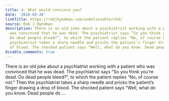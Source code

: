```yaml
---
title: 4. What would convince you?
date: '2016-03-26'
linkTitle: https://robjhyndman.com/unbelievable/ch4/
source: Rob J Hyndman
description: There is an old joke about a psychiatrist working with a patient who
  was convinced that he was dead. The psychiatrist says “So you think you’re dead.
  Do dead people bleed?”, to which the patient replies “No, of course not.” Then the
  psychiatrist takes a sharp needle and pricks the patient’s finger drawing a drop
  of blood. The shocked patient says “Well, what do you know. Dead people do ...
disable_comments: true
---
```

There is an old joke about a psychiatrist working with a patient who was convinced that he was dead. The psychiatrist says “So you think you’re dead. Do dead people bleed?”, to which the patient replies “No, of course not.” Then the psychiatrist takes a sharp needle and pricks the patient’s finger drawing a drop of blood. The shocked patient says “Well, what do you know. Dead people do ...